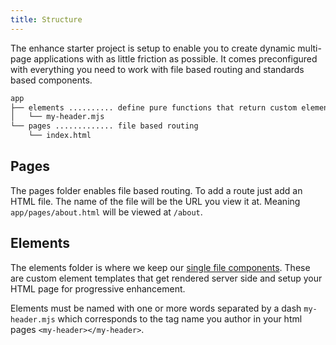```yaml
---
title: Structure
---
```


The enhance starter project is setup to enable you to create dynamic multi-page applications with as little friction as possible. It comes preconfigured with everything you need to work with file based routing and standards based components.

```bash
app
├── elements .......... define pure functions that return custom elements
│   └── my-header.mjs
└── pages ............. file based routing
    └── index.html
```

## Pages

The pages folder enables file based routing. To add a route just add an HTML file. The name of the file will be the URL you view it at. Meaning `app/pages/about.html` will be viewed at `/about`.

## Elements

The elements folder is where we keep our [single file components](/docs/learn/concepts/single-file-components). These are custom element templates that get rendered server side and setup your HTML page for progressive enhancement.

Elements must be named with one or more words separated by a dash `my-header.mjs` which corresponds to the tag name you author in your html pages `<my-header></my-header>`.

